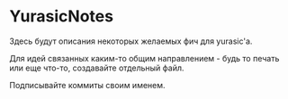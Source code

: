 YurasicNotes
============

Здесь будут описания некоторых желаемых фич для yurasic'а.

Для идей связанных каким-то общим направлением - будь то печать или еще что-то, создавайте отдельный файл.

Подписывайте коммиты своим именем.
